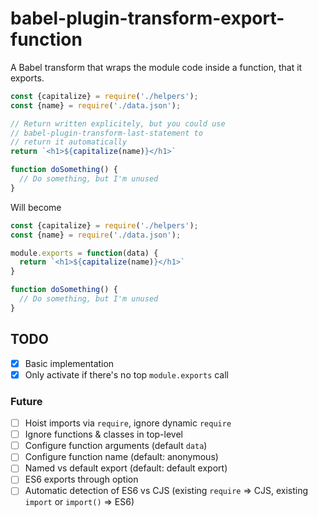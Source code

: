 babel-plugin-transform-export-function
===

A Babel transform that wraps the module code inside a function, 
that it exports.

```js
const {capitalize} = require('./helpers');
const {name} = require('./data.json');

// Return written explicitely, but you could use
// babel-plugin-transform-last-statement to
// return it automatically
return `<h1>${capitalize(name)}</h1>`

function doSomething() {
  // Do something, but I'm unused
}
```

Will become

```js
const {capitalize} = require('./helpers');
const {name} = require('./data.json');

module.exports = function(data) {
  return `<h1>${capitalize(name)}</h1>`
}

function doSomething() {
  // Do something, but I'm unused
}
```

TODO
---

- [x] Basic implementation
- [x] Only activate if there's no top `module.exports` call

### Future

- [ ] Hoist imports via `require`, ignore dynamic `require`
- [ ] Ignore functions & classes in top-level
- [ ] Configure function arguments (default `data`)
- [ ] Configure function name (default: anonymous)
- [ ] Named vs default export (default: default export)
- [ ] ES6 exports through option
- [ ] Automatic detection of ES6 vs CJS (existing `require` => CJS, existing `import` or `import()` => ES6)
